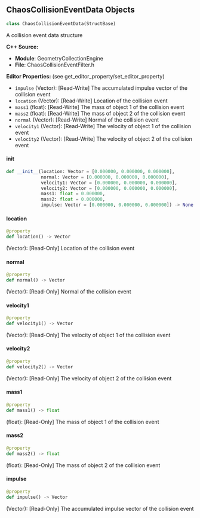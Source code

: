 ## ChaosCollisionEventData Objects

```python
class ChaosCollisionEventData(StructBase)
```

A collision event data structure

**C++ Source:**

- **Module**: GeometryCollectionEngine
- **File**: ChaosCollisionEventFilter.h

**Editor Properties:** (see get_editor_property/set_editor_property)

- ``impulse`` (Vector):  [Read-Write] The accumulated impulse vector of the collision event
- ``location`` (Vector):  [Read-Write] Location of the collision event
- ``mass1`` (float):  [Read-Write] The mass of object 1 of the collision event
- ``mass2`` (float):  [Read-Write] The mass of object 2 of the collision event
- ``normal`` (Vector):  [Read-Write] Normal of the collision event
- ``velocity1`` (Vector):  [Read-Write] The velocity of object 1 of the collision event
- ``velocity2`` (Vector):  [Read-Write] The velocity of object 2 of the collision event

<a id="unreal.ChaosCollisionEventData.__init__"></a>

#### __init__

```python
def __init__(location: Vector = [0.000000, 0.000000, 0.000000],
             normal: Vector = [0.000000, 0.000000, 0.000000],
             velocity1: Vector = [0.000000, 0.000000, 0.000000],
             velocity2: Vector = [0.000000, 0.000000, 0.000000],
             mass1: float = 0.000000,
             mass2: float = 0.000000,
             impulse: Vector = [0.000000, 0.000000, 0.000000]) -> None
```

<a id="unreal.ChaosCollisionEventData.location"></a>

#### location

```python
@property
def location() -> Vector
```

(Vector):  [Read-Only] Location of the collision event

<a id="unreal.ChaosCollisionEventData.normal"></a>

#### normal

```python
@property
def normal() -> Vector
```

(Vector):  [Read-Only] Normal of the collision event

<a id="unreal.ChaosCollisionEventData.velocity1"></a>

#### velocity1

```python
@property
def velocity1() -> Vector
```

(Vector):  [Read-Only] The velocity of object 1 of the collision event

<a id="unreal.ChaosCollisionEventData.velocity2"></a>

#### velocity2

```python
@property
def velocity2() -> Vector
```

(Vector):  [Read-Only] The velocity of object 2 of the collision event

<a id="unreal.ChaosCollisionEventData.mass1"></a>

#### mass1

```python
@property
def mass1() -> float
```

(float):  [Read-Only] The mass of object 1 of the collision event

<a id="unreal.ChaosCollisionEventData.mass2"></a>

#### mass2

```python
@property
def mass2() -> float
```

(float):  [Read-Only] The mass of object 2 of the collision event

<a id="unreal.ChaosCollisionEventData.impulse"></a>

#### impulse

```python
@property
def impulse() -> Vector
```

(Vector):  [Read-Only] The accumulated impulse vector of the collision event

<a id="unreal.ChaosRemovalEventData"></a>